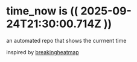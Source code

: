 # time_now is (( 2025-09-24T21:30:00.714Z ))

an automated repo that shows the currnent time

inspired by [breakingheatmap](https://github.com/breakingheatmap/breakingheatmap)